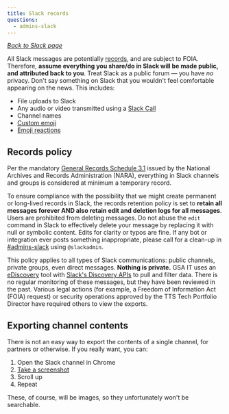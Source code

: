 ```yaml
---
title: Slack records
questions:
  - admins-slack
---
```


[_Back to Slack page_](../)

All Slack messages are potentially [records]({{site.baseurl}}/records-management/), and are subject to FOIA. Therefore, **assume everything you share/do in Slack will be made public, and attributed back to you**. Treat Slack as a public forum — you have _no_ privacy. Don't say something on Slack that you wouldn't feel comfortable appearing on the news. This includes:

- File uploads to Slack
- Any audio or video transmitted using a [Slack Call](https://slack.com/help/articles/115003498363-Slack-calls--the-basics)
- Channel names
- [Custom emoji]({{site.baseurl}}/software-and-tools/slack/guidelines/#custom-emoji)
- [Emoji reactions](https://slack.com/help/articles/206870317-Use-emoji-reactions)

## Records policy

Per the mandatory [General Records Schedule 3.1](https://www.archives.gov/records-mgmt/memos/ac33-2014.html) issued by the National Archives and Records Administration (NARA), everything in Slack channels and groups is considered at minimum a temporary record.

To ensure compliance with the possibility that we might create permanent or long-lived records in Slack, the records retention policy is set to **retain all messages forever AND also retain edit and deletion logs for all messages**. Users are prohibited from deleting messages. Do not abuse the `edit` command in Slack to effectively delete your message by replacing it with null or symbolic content. Edits for clarity or typos are fine. If any bot or integration ever posts something inappropriate, please call for a clean-up in [#admins-slack](https://gsa-tts.slack.com/messages/admins-slack/) using `@slackadmin`.

This policy applies to all types of Slack communications: public channels, private groups, even direct messages. **Nothing is private.** GSA IT uses an [eDiscovery](https://en.wikipedia.org/wiki/Electronic_discovery) tool with [Slack's Discovery APIs](https://slack.com/help/articles/360002079527-A-guide-to-Slacks-Discovery-APIs) to pull and filter data. There is no regular monitoring of these messages, but they have been reviewed in the past. Various legal actions (for example, a Freedom of Information Act (FOIA) request) or security operations approved by the TTS Tech Portfolio Director have required others to view the exports.

## Exporting channel contents

There is not an easy way to export the contents of a single channel, for partners or otherwise. If you really want, you can:

1. Open the Slack channel in Chrome
1. [Take a screenshot](https://zapier.com/blog/full-page-screenshots-in-chrome/)
1. Scroll up
1. Repeat

These, of course, will be images, so they unfortunately won't be searchable.
